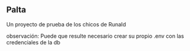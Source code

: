## Palta

Un proyecto de prueba de los chicos de RunaId

observación: Puede que resulte necesario crear su propio .env con las credenciales de la db
